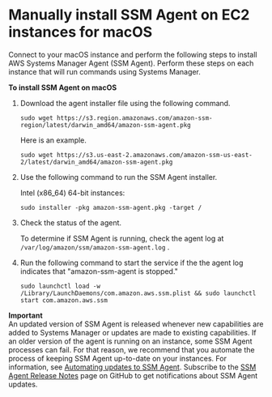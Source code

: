 # Manually install SSM Agent on EC2 instances for macOS<a name="sysman-manual-agent-install-macos2"></a>

Connect to your macOS instance and perform the following steps to install AWS Systems Manager Agent \(SSM Agent\)\. Perform these steps on each instance that will run commands using Systems Manager\.

**To install SSM Agent on macOS**

1. Download the agent installer file using the following command\.

   ```
   sudo wget https://s3.region.amazonaws.com/amazon-ssm-region/latest/darwin_amd64/amazon-ssm-agent.pkg
   ```

   Here is an example\.

   ```
   sudo wget https://s3.us-east-2.amazonaws.com/amazon-ssm-us-east-2/latest/darwin_amd64/amazon-ssm-agent.pkg
   ```

1. Use the following command to run the SSM Agent installer\. 

   Intel \(x86\_64\) 64\-bit instances:

   ```
   sudo installer -pkg amazon-ssm-agent.pkg -target /
   ```

1. Check the status of the agent\.

   To determine if SSM Agent is running, check the agent log at `/var/log/amazon/ssm/amazon-ssm-agent.log` \.

1. Run the following command to start the service if the the agent log indicates that "amazon\-ssm\-agent is stopped\."

   ```
   sudo launchctl load -w /Library/LaunchDaemons/com.amazon.aws.ssm.plist && sudo launchctl start com.amazon.aws.ssm
   ```

**Important**  
An updated version of SSM Agent is released whenever new capabilities are added to Systems Manager or updates are made to existing capabilities\. If an older version of the agent is running on an instance, some SSM Agent processes can fail\. For that reason, we recommend that you automate the process of keeping SSM Agent up\-to\-date on your instances\. For information, see [Automating updates to SSM Agent](ssm-agent-automatic-updates.md)\. Subscribe to the [SSM Agent Release Notes](https://github.com/aws/amazon-ssm-agent/blob/mainline/RELEASENOTES.md) page on GitHub to get notifications about SSM Agent updates\.